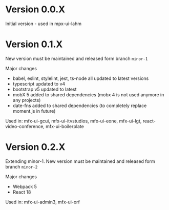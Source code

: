 # Version 0.0.X

Initial version - used in mpx-ui-lahm

# Version 0.1.X

New version must be maintained and released form branch `minor-1`

Major changes
- babel, eslint, stylelint, jest, ts-node all updated to latest versions
- typescript updated to v4
- bootstrap v5 updated to latest 
- mobX 5 added to shared dependencies (mobx 4 is not used anymore in any projects)
- date-fns added to shared dependencies (to completely replace moment.js in future)

Used in:
mfx-ui-gcui, mfx-ui-itvstudios, mfx-ui-eone, mfx-ui-lgt, react-video-conference,
mfx-ui-boilerplate


# Version 0.2.X

Extending minor-1.
New version must be maintained and released form branch `minor-2`

Major changes
- Webpack 5
- React 18

Used in: mfx-ui-admin3, mfx-ui-orf
